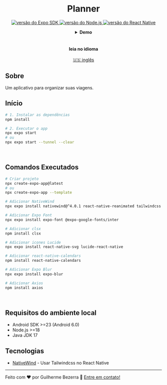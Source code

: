 <h1 align="center">
    <br>
    Planner
</h1>

<p align="center">
    <a href="https://expo.dev">
    <img alt="versão do Expo SDK" src="https://img.shields.io/badge/expo--sdk-v51.1.18-blue?logo=expo&labelColor=20232A&color=5a5a5a">
  </a>

  <a href="https://nodejs.org">
    <img alt="versão do Node.js" src="https://img.shields.io/badge/node.js-v20.15.13853D?style=flat&logo=node.js&logoColor=white&labelColor=43853D&color=5a5a5a">
  </a>

  <a href="https://reactnative.dev">
    <img alt="versão do React Native" src="https://img.shields.io/badge/react--native-v0.74.3-blue?logo=react&labelColor=20232A&color=5a5a5a">
  </a>
</p>

<div align="center">
  <details>
  <summary><b>Demo</b></summary>
    <div style="width: 90%;">
      <img alt="Demonstração da aplicação" src="demo.gif" />
    </div>
  </details>
</div>

<br>

<div align="center">
  <h4 align="center">leia no idioma</h4>
  <a href="https://github.com/gbdsantos/next-level-week-15-journey" hreflang="en-us" alt="en-us">🇺🇸 inglês
  </a>
</div>

## Sobre

Um aplicativo para organizar suas viagens.

## Início

```bash
# 1. Instalar as dependências
npm install

# 2. Executar o app
npx expo start
# ou
npx expo start --tunnel --clear
```

<br>

## Comandos Executados

```bash
# Criar projeto
npx create-expo-app@latest
# ou
npx create-expo-app --template

# Adicionar NativeWind
npx expo install nativewind@^4.0.1 react-native-reanimated tailwindcss

# Adicionar Expo Font
npx expo install expo-font @expo-google-fonts/inter

# Adicionar clsx
npm install clsx

# Adicionar icones Lucide
npx expo install react-native-svg lucide-react-native

# Adicionar react-native-calendars
npm install react-native-calendars

# Adicionar Expo Blur
npx expo install expo-blur

# Adicionar Axios
npm install axios
```

<br>

## Requisitos do ambiente local

- Android SDK >=23 (Android 6.0)
- Node.js >=18
- Java JDK 17

## Tecnologias

- [NativeWind](https://www.nativewind.dev "Native Wind v4.0") - Usar Tailwindcss no React Native

---

Feito com ❤️ por Guilherme Bezerra 👋 [Entre em contato!](https://www.linkedin.com/in/gbdsantos "LinkedIn - Guilherme Bezerra")